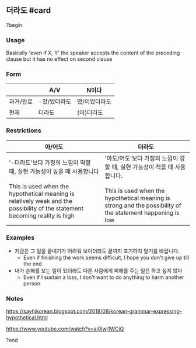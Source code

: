 ## 더라도 #card
?begin
### Usage
Basically 'even if X, Y' the speaker accepts the content of the preceding clause but it has no effect on second clause
### Form
|       | A/V     | N이다     |
| ----- | ------- | ------- |
| 과거/완료 | -았/었더라도 | 였/이었더라도 |
| 현재    | 더라도     | (이)더라도  |
### Restrictions
| 아/어도                                                                                                                                                                         | 더라도                                                                                                                                                           |
| ---------------------------------------------------------------------------------------------------------------------------------------------------------------------------- | ------------------------------------------------------------------------------------------------------------------------------------------------------------- |
| '-더라도'보다 가정의 느낌이 약할 때, 실현 가능성이 높을 때 사용함니다<br><br>This is used when the hypothetical meaning is relatively weak and the possibility of the statement becoming reality is high | '아도/어도'보다 가정의 느낌이 강할 때, 실현 가능성이 적을 때 사용합니다.<br><br>This is used when the hypothetical meaning is strong and the possibility of the statement happening is low |
### Examples
* 지금은 그 일을 끝내기가 어려워 보이더라도 끝까지 포기하지 말기를 바랍니다.
	* Even if finishing the work seems difficult, I hope you don't give up till the end
* 내가 손해를 보는 일이 있더라도 다른 사람에게 피해를 주는 일은 하고 싶지 않다
	* Even if I sustain a loss, I don't want to do anything to harm another person
### Notes
https://sayhikorean.blogspot.com/2018/08/korean-grammar-expressing-hypothetical.html

https://www.youtube.com/watch?v=ai0Iwj1WCiQ
<!--SR:!2025-10-03,33,210-->
?end
